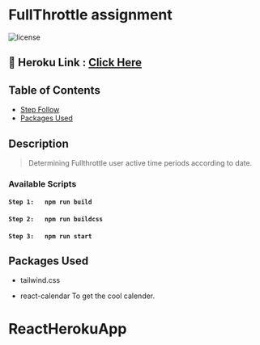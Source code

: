 
# FullThrottle assignment

![license](https://img.shields.io/badge/license-MIT-blue.svg)</a>

## 🎏 Heroku Link : [Click Here]()

## Table of Contents

* [Step Follow](#description)
* [Packages Used](#package-used)


## Description
> Determining Fullthrottle user active time periods according to date.

### Available Scripts

#### `Step 1:   npm run build`

#### `Step 2:   npm run buildcss`

#### `Step 3:   npm run start`


## Packages Used

- tailwind.css

- react-calendar
To get the cool calender.

# ReactHerokuApp

